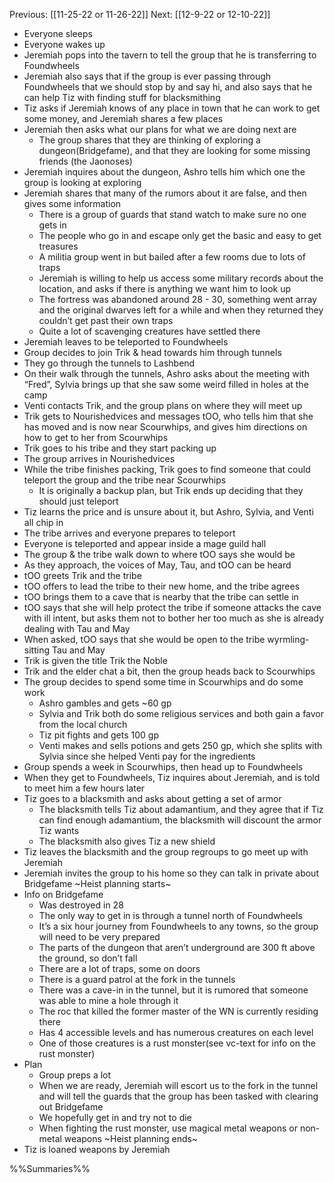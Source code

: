 Previous: [[11-25-22 or 11-26-22]]
Next: [[12-9-22 or 12-10-22]]

- Everyone sleeps
- Everyone wakes up
- Jeremiah pops into the tavern to tell the group that he is transferring to Foundwheels
- Jeremiah also says that if the group is ever passing through Foundwheels that we should stop by and say hi, and also says that he can help Tiz with finding stuff for blacksmithing
- Tiz asks if Jeremiah knows of any place in town that he can work to get some money, and Jeremiah shares a few places
- Jeremiah then asks what our plans for what we are doing next are
	- The group shares that they are thinking of exploring a dungeon(Bridgefame), and that they are looking for some missing friends (the Jaonoses)
- Jeremiah inquires about the dungeon, Ashro tells him which one the group is looking at exploring
- Jeremiah shares that many of the rumors about it are false, and then gives some information
	- There is a group of guards that stand watch to make sure no one gets in
	- The people who go in and escape only get the basic and easy to get treasures
	- A militia group went in but bailed after a few rooms due to lots of traps
	- Jeremiah is willing to help us access some military records about the location, and asks if there is anything we want him to look up
	- The fortress was abandoned around 28 - 30, something went array and the original dwarves left for a while and when they returned they couldn’t get past their own traps
	- Quite a lot of scavenging creatures have settled there
- Jeremiah leaves to be teleported to Foundwheels
- Group decides to join Trik & head towards him through tunnels
- They go through the tunnels to Lashbend
- On their walk through the tunnels, Ashro asks about the meeting with “Fred”, Sylvia brings up that she saw some weird filled in holes at the camp
- Venti contacts Trik, and the group plans on where they will meet up
- Trik gets to Nourishedvices and messages tOO, who tells him that she has moved and is now near Scourwhips, and gives him directions on how to get to her from Scourwhips
- Trik goes to his tribe and they start packing up
- The group arrives in Nourishedvices
- While the tribe finishes packing, Trik goes to find someone that could teleport the group and the tribe near Scourwhips
	- It is originally a backup plan, but Trik ends up deciding that they should just teleport
- Tiz learns the price and is unsure about it, but Ashro, Sylvia, and Venti all chip in
- The tribe arrives and everyone prepares to teleport
- Everyone is teleported and appear inside a mage guild hall
- The group & the tribe walk down to where tOO says she would be
- As they approach, the voices of May, Tau, and tOO can be heard
- tOO greets Trik and the tribe
- tOO offers to lead the tribe to their new home, and the tribe agrees
- tOO brings them to a cave that is nearby that the tribe can settle in
- tOO says that she will help protect the tribe if someone attacks the cave with ill intent, but asks them not to bother her too much as she is already dealing with Tau and May
- When asked, tOO says that she would be open to the tribe wyrmling-sitting Tau and May
- Trik is given the title Trik the Noble
- Trik and the elder chat a bit, then the group heads back to Scourwhips
- The group decides to spend some time in Scourwhips and do some work
	- Ashro gambles and gets ~60 gp
	- Sylvia and Trik both do some religious services and both gain a favor from the local church
	- Tiz pit fights and gets 100 gp
	- Venti makes and sells potions and gets 250 gp, which she splits with Sylvia since she helped Venti pay for the ingredients
- Group spends a week in Scourwhips, then head up to Foundwheels
- When they get to Foundwheels, Tiz inquires about Jeremiah, and is told to meet him a few hours later
- Tiz goes to a blacksmith and asks about getting a set of armor
	- The blacksmith tells Tiz about adamantium, and they agree that if Tiz can find enough adamantium, the blacksmith will discount the armor Tiz wants
	- The blacksmith also gives Tiz a new shield
- Tiz leaves the blacksmith and the group regroups to go meet up with Jeremiah
- Jeremiah invites the group to his home so they can talk in private about Bridgefame
~Heist planning starts~
- Info on Bridgefame
	- Was destroyed in 28
	- The only way to get in is through a tunnel north of Foundwheels
	- It’s a six hour journey from Foundwheels to any towns, so the group will need to be very prepared
	- The parts of the dungeon that aren’t underground are 300 ft above the ground, so don’t fall
	- There are a lot of traps, some on doors
	- There is a guard patrol at the fork in the tunnels
	- There was a cave-in in the tunnel, but it is rumored that someone was able to mine a hole through it
	- The roc that killed the former master of the WN is currently residing there
	- Has 4 accessible levels and has numerous creatures on each level
	- One of those creatures is a rust monster(see vc-text for info on the rust monster)
- Plan
	- Group preps a lot
	- When we are ready, Jeremiah will escort us to the fork in the tunnel and will tell the guards that the group has been tasked with clearing out Bridgefame
	- We hopefully get in and try not to die
	- When fighting the rust monster, use magical metal weapons or non-metal weapons
~Heist planning ends~
- Tiz is loaned weapons by Jeremiah

%%Summaries%%